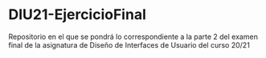 # DIU21-EjercicioFinal
Repositorio en el que se pondrá lo correspondiente a la parte 2 del examen final de la  asignatura de Diseño de Interfaces de Usuario del curso 20/21
